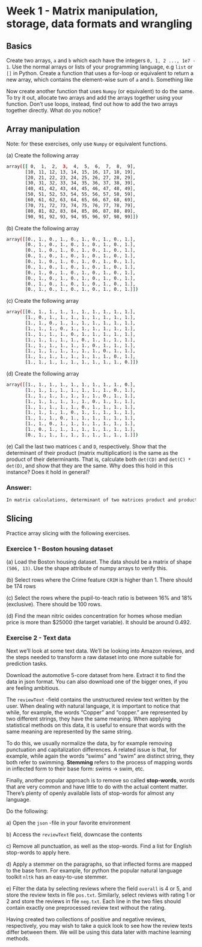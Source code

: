 # Week 1 - Matrix manipulation, storage, data formats and wrangling

## Basics
Create two arrays, `a` and `b` which each have the integers `0, 1, 2 ..., 1e7 - 1`. Use the normal arrays or lists of your programming language, e.g `list` or `[]` in Python.
Create a function that uses a for-loop or equivalent to return a new array, which contains the element-wise sum of `a` and `b`. Something like

Now create another function that uses `Numpy` (or equivalent) to do the same. To try it out, allocate two arrays and add the arrays together using your function. Don’t use loops, instead, find out how to add the two arrays together directly. What do you notice?

## Array manipulation
Note: for these exercises, only use `Numpy` or equivalent functions.

(a) Create the following array

```bash
array([[ 0,  1,  2,  3,  4,  5,  6,  7,  8,  9],
       [10, 11, 12, 13, 14, 15, 16, 17, 18, 19],
       [20, 21, 22, 23, 24, 25, 26, 27, 28, 29],
       [30, 31, 32, 33, 34, 35, 36, 37, 38, 39],
       [40, 41, 42, 43, 44, 45, 46, 47, 48, 49],
       [50, 51, 52, 53, 54, 55, 56, 57, 58, 59],
       [60, 61, 62, 63, 64, 65, 66, 67, 68, 69],
       [70, 71, 72, 73, 74, 75, 76, 77, 78, 79],
       [80, 81, 82, 83, 84, 85, 86, 87, 88, 89],
       [90, 91, 92, 93, 94, 95, 96, 97, 98, 99]])
```

(b) Create the following array

```bash
array([[0., 1., 0., 1., 0., 1., 0., 1., 0., 1.],
       [0., 1., 0., 1., 0., 1., 0., 1., 0., 1.],
       [0., 1., 0., 1., 0., 1., 0., 1., 0., 1.],
       [0., 1., 0., 1., 0., 1., 0., 1., 0., 1.],
       [0., 1., 0., 1., 0., 1., 0., 1., 0., 1.],
       [0., 1., 0., 1., 0., 1., 0., 1., 0., 1.],
       [0., 1., 0., 1., 0., 1., 0., 1., 0., 1.],
       [0., 1., 0., 1., 0., 1., 0., 1., 0., 1.],
       [0., 1., 0., 1., 0., 1., 0., 1., 0., 1.],
       [0., 1., 0., 1., 0., 1., 0., 1., 0., 1.]])
```

(c) Create the following array

```bash
array([[0., 1., 1., 1., 1., 1., 1., 1., 1., 1.],
       [1., 0., 1., 1., 1., 1., 1., 1., 1., 1.],
       [1., 1., 0., 1., 1., 1., 1., 1., 1., 1.],
       [1., 1., 1., 0., 1., 1., 1., 1., 1., 1.],
       [1., 1., 1., 1., 0., 1., 1., 1., 1., 1.],
       [1., 1., 1., 1., 1., 0., 1., 1., 1., 1.],
       [1., 1., 1., 1., 1., 1., 0., 1., 1., 1.],
       [1., 1., 1., 1., 1., 1., 1., 0., 1., 1.],
       [1., 1., 1., 1., 1., 1., 1., 1., 0., 1.],
       [1., 1., 1., 1., 1., 1., 1., 1., 1., 0.]])
```

(d) Create the following array

```bash
array([[1., 1., 1., 1., 1., 1., 1., 1., 1., 0.],
       [1., 1., 1., 1., 1., 1., 1., 1., 0., 1.],
       [1., 1., 1., 1., 1., 1., 1., 0., 1., 1.],
       [1., 1., 1., 1., 1., 1., 0., 1., 1., 1.],
       [1., 1., 1., 1., 1., 0., 1., 1., 1., 1.],
       [1., 1., 1., 1., 0., 1., 1., 1., 1., 1.],
       [1., 1., 1., 0., 1., 1., 1., 1., 1., 1.],
       [1., 1., 0., 1., 1., 1., 1., 1., 1., 1.],
       [1., 0., 1., 1., 1., 1., 1., 1., 1., 1.],
       [0., 1., 1., 1., 1., 1., 1., 1., 1., 1.]])
```

(e) Call the last two matrices `C` and `D`, respectively. Show that the determinant of their product (matrix multiplication) is the same as the product of their determinants. That is, calculate both `det(CD)` and `det(C) * det(D)`, and show that they are the same.
Why does this hold in this instance? Does it hold in general?

### Answer:

```bash
In matrix calculations, determinant of two matrices product and product of their determinant is the same. This holds in all cases, when defining the determinant of two matrices. Therefore, when A and B are two matrix, det(AB) equals det(A)*det(B).
```

## Slicing

Practice array slicing with the following exercises.

### Exercice 1 - Boston housing dataset

(a) Load the Boston housing dataset. The data should be a matrix of shape `(506, 13)`. Use the shape attribute of numpy arrays to verify this.

(b) Select rows where the Crime feature `CRIM` is higher than 1. There should be 174 rows

(c) Select the rows where the pupil-to-teach ratio is between 16% and 18% (exclusive). There should be 100 rows.

(d) Find the mean nitric oxides concentration for homes whose median price is more than $25000 (the target variable). It should be around 0.492.


### Exercise 2 - Text data

Next we’ll look at some text data. We’ll be looking into Amazon reviews, and the steps needed to transform a raw dataset into one more suitable for prediction tasks.

Download the automotive 5-core dataset from here. Extract it to find the data in json format. You can also download one of the bigger ones, if you are feeling ambitious.

The `reviewText` -field contains the unstructured review text written by the user. When dealing with natural language, it is important to notice that while, for example, the words “Copper” and “copper.” are represented by two different strings, they have the same meaning. When applying statistical methods on this data, it is useful to ensure that words with the same meaning are represented by the same string.

To do this, we usually normalize the data, by for example removing punctuation and capitalization differences. A related issue is that, for example, while again the words “swims” and “swim” are distinct string, they both refer to swimming. **Stemming** refers to the process of mapping words in inflected form to their base form: swims -> swim, etc.

Finally, another popular approach is to remove so called **stop-words**, words that are very common and have little to do with the actual content matter. There’s plenty of openly available lists of stop-words for almost any language.

Do the following:

a) Open the `json` -file in your favorite environment

b) Access the `reviewText` field, downcase the contents

c) Remove all punctuation, as well as the stop-words. Find a list for English stop-words to apply here.

d) Apply a stemmer on the paragraphs, so that inflected forms are mapped to the base form. For example, for python the popular natural language toolkit `nltk` has an easy-to-use stemmer.

e) Filter the data by selecting reviews where the field `overall` is 4 or 5, and store the review texts in file `pos.txt`. Similarly, select reviews with rating 1 or 2 and store the reviews in file `neg.txt`. Each line in the two files should contain exactly one preprocessed review text without the rating.

Having created two collections of positive and negative reviews, respectively, you may wish to take a quick look to see how the review texts differ between them. We will be using this data later with machine learning methods.